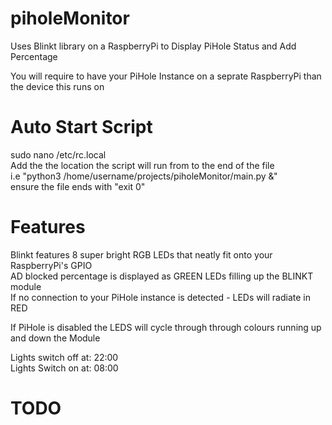 # piholeMonitor
Uses Blinkt library on a RaspberryPi to Display PiHole Status and Add Percentage

You will require to have your PiHole Instance on a seprate RaspberryPi than the device this runs on  

# Auto Start Script
sudo nano /etc/rc.local  
Add the the location the script will run from to the end of the file    
i.e "python3 /home/username/projects/piholeMonitor/main.py &"  
ensure the file ends with "exit 0"  


# Features
Blinkt features 8 super bright RGB LEDs that neatly fit onto your RaspberryPi's GPIO  
AD blocked percentage is displayed as GREEN LEDs filling up the BLINKT module  
If no connection to your PiHole instance is detected - LEDs will radiate in  RED  

If PiHole is disabled the LEDS will cycle through through colours running up and down the Module

Lights switch off at: 22:00  
Lights Switch on at: 08:00 


# TODO

